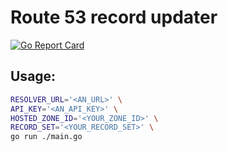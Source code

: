 # Route 53 record updater

[![Go Report Card](https://goreportcard.com/badge/github.com/fsaravia/route-53-updater)](https://goreportcard.com/report/github.com/fsaravia/route-53-updater)

## Usage:

```bash
RESOLVER_URL='<AN_URL>' \
API_KEY='<AN_API_KEY>' \
HOSTED_ZONE_ID='<YOUR_ZONE_ID>' \
RECORD_SET='<YOUR_RECORD_SET>' \
go run ./main.go
```
